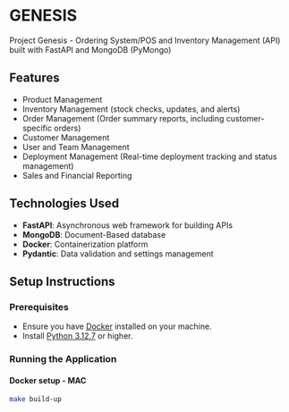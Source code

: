 
# GENESIS

Project Genesis - Ordering System/POS and Inventory Management (API) built with FastAPI and MongoDB (PyMongo)

## Features

- Product Management
- Inventory Management (stock checks, updates, and alerts)
- Order Management (Order summary reports, including customer-specific orders)
- Customer Management
- User and Team Management
- Deployment Management (Real-time deployment tracking and status management)
- Sales and Financial Reporting

## Technologies Used

- **FastAPI**: Asynchronous web framework for building APIs
- **MongoDB**: Document-Based database
- **Docker**: Containerization platform
- **Pydantic**: Data validation and settings management

## Setup Instructions

### Prerequisites

- Ensure you have [Docker](https://www.docker.com/get-started) installed on your machine.
- Install [Python 3.12.7](https://www.python.org/downloads/) or higher.

### Running the Application

#### Docker setup - MAC

```bash
make build-up
